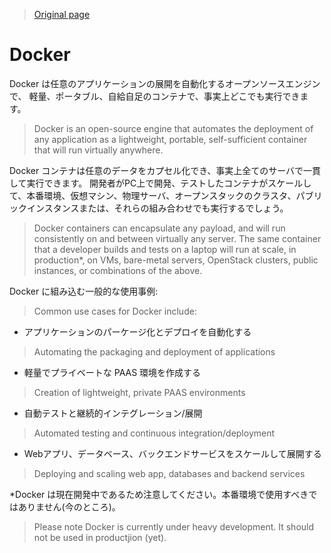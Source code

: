 >[Original page](https://www.docker.io/learn_more/)

# Docker

Docker は任意のアプリケーションの展開を自動化するオープンソースエンジンで、
軽量、ポータブル、自給自足のコンテナで、事実上どこでも実行できます。
>Docker is an open-source engine that automates the deployment of any application as a lightweight, portable, self-sufficient container that will run virtually anywhere.

Docker コンテナは任意のデータをカプセル化でき、事実上全てのサーバで一貫して実行できます。
開発者がPC上で開発、テストしたコンテナがスケールして、本番環境、仮想マシン、物理サーバ、オープンスタックのクラスタ、パブリックインスタンスまたは、それらの組み合わせでも実行するでしょう。
>Docker containers can encapsulate any payload, and will run consistently on and between virtually any server.
>The same container that a developer builds and tests on a laptop will run at scale, in production\*, on VMs, bare-metal servers, OpenStack clusters, public instances, or combinations of the above.

Docker に組み込む一般的な使用事例:
>Common use cases for Docker include:

* アプリケーションのパーケージ化とデプロイを自動化する
>Automating the packaging and deployment of applications

* 軽量でプライベートな PAAS 環境を作成する
>Creation of lightweight, private PAAS environments

* 自動テストと継続的インテグレーション/展開
>Automated testing and continuous integration/deployment

* Webアプリ、データベース、バックエンドサービスをスケールして展開する
>Deploying and scaling web app, databases and backend services

\*Docker は現在開発中であるため注意してください。本番環境で使用すべきではありません(今のところ)。
>Please note Docker is currently under heavy development. It should not be used in productjion (yet).
